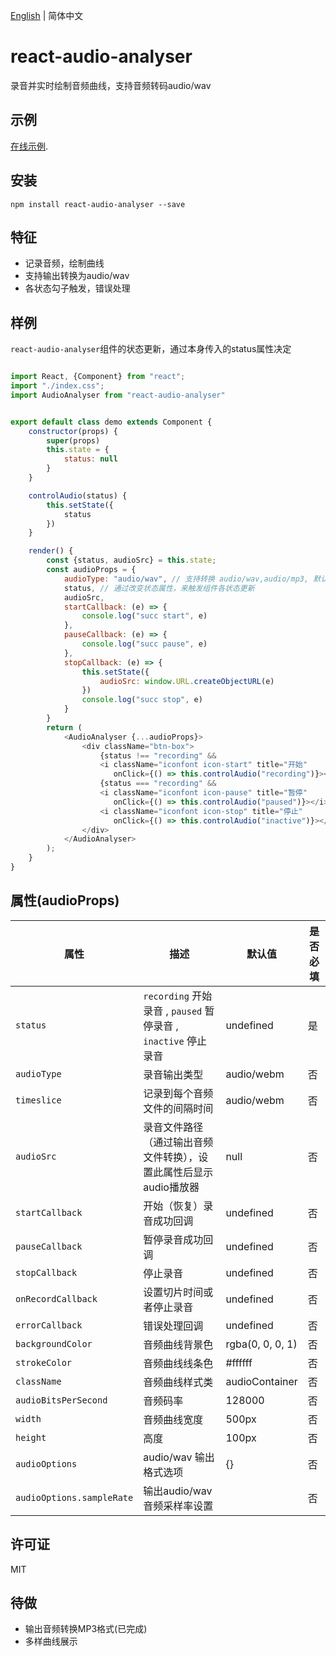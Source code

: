 [English](./README.md) | 简体中文
# react-audio-analyser

录音并实时绘制音频曲线，支持音频转码audio/wav

## 示例

[在线示例](https://jiwenjiang.github.io/).

## 安装

`npm install react-audio-analyser --save`

## 特征

- 记录音频，绘制曲线
- 支持输出转换为audio/wav
- 各状态勾子触发，错误处理

## 样例

`react-audio-analyser`组件的状态更新，通过本身传入的status属性决定

```js

import React, {Component} from "react";
import "./index.css";
import AudioAnalyser from "react-audio-analyser"


export default class demo extends Component {
    constructor(props) {
        super(props)
        this.state = {
            status: null
        }
    }

    controlAudio(status) {
        this.setState({
            status
        })
    }

    render() {
        const {status, audioSrc} = this.state;
        const audioProps = {
            audioType: "audio/wav", // 支持转换 audio/wav,audio/mp3, 默认 audio/webm
            status, // 通过改变状态属性，来触发组件各状态更新
            audioSrc,
            startCallback: (e) => {
                console.log("succ start", e)
            },
            pauseCallback: (e) => {
                console.log("succ pause", e)
            },
            stopCallback: (e) => {
                this.setState({
                    audioSrc: window.URL.createObjectURL(e)
                })
                console.log("succ stop", e)
            }
        }
        return (
            <AudioAnalyser {...audioProps}>
                <div className="btn-box">
                    {status !== "recording" &&
                    <i className="iconfont icon-start" title="开始"
                       onClick={() => this.controlAudio("recording")}></i>}
                    {status === "recording" &&
                    <i className="iconfont icon-pause" title="暂停"
                       onClick={() => this.controlAudio("paused")}></i>}
                    <i className="iconfont icon-stop" title="停止"
                       onClick={() => this.controlAudio("inactive")}></i>
                </div>
            </AudioAnalyser>
        );
    }
}

```
## 属性(audioProps)

属性   | 描述                                          | 默认值               |是否必填
-------------|------------------------------------------------------|-------------------------|------------
`status`     | `recording` 开始录音 , `paused` 暂停录音 , `inactive` 停止录音 | undefined               | 是
`audioType`       | 录音输出类型      | audio/webm | 否
`timeslice`       | 记录到每个音频文件的间隔时间      | audio/webm | 否
`audioSrc`     | 录音文件路径（通过输出音频文件转换），设置此属性后显示audio播放器    | null    | 否
`startCallback`     | 开始（恢复）录音成功回调     |   undefined                 | 否
`pauseCallback`     | 暂停录音成功回调       |   undefined                 | 否
`stopCallback`     | 停止录音       |   undefined                 | 否
`onRecordCallback`     | 设置切片时间或者停止录音       |   undefined                 | 否
`errorCallback`     | 错误处理回调       |   undefined                 | 否
`backgroundColor`   | 音频曲线背景色       |   rgba(0, 0, 0, 1)                 | 否
`strokeColor`   | 音频曲线线条色       |  #ffffff                | 否
`className`   | 音频曲线样式类       |  audioContainer                | 否
`audioBitsPerSecond`   | 音频码率       |  128000                | 否
`width`   | 音频曲线宽度       |  500px                | 否
`height`   | 高度       |  100px                | 否
`audioOptions`   |  audio/wav 输出格式选项       |  {}              | 否
`audioOptions.sampleRate`   | 输出audio/wav 音频采样率设置       |              | 否


## 许可证

MIT

## 待做
- 输出音频转换MP3格式(已完成)
- 多样曲线展示
